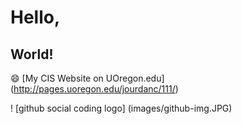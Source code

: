 # Hello,
## World!

:smile: [My CIS Website on UOregon.edu] (http://pages.uoregon.edu/jourdanc/111/)

! [github social coding logo] (images/github-img.JPG)
